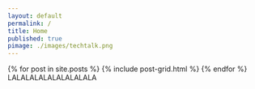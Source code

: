 ```yaml
---
layout: default
permalink: /
title: Home
published: true
pimage: ./images/techtalk.png
---
```

<div class="tiles">
{% for post in site.posts %}
	{% include post-grid.html %}
{% endfor %}
</div><!-- /.tiles -->
<div>
LALALALALALALALALALA
</div>
